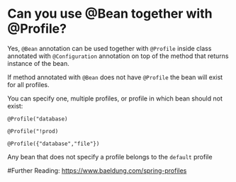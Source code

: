 # Can you use @Bean together with @Profile?
Yes, ```@Bean``` annotation can be used together with ```@Profile``` inside class annotated with ```@Configuration``` annotation 
on top of the method that returns instance of the bean.

If method annotated with ```@Bean``` does not have ```@Profile``` the bean will exist for all profiles.

You can specify one, multiple profiles, or profile in which bean should not exist: 

```@Profile("database)```

```@Profile("!prod)```

```@Profile({"database","file"})```

Any bean that does not specify a profile belongs to the ```default``` profile

#Further Reading:
https://www.baeldung.com/spring-profiles